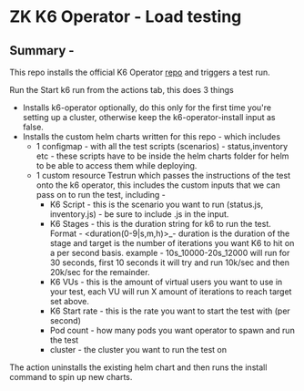 # ZK K6 Operator - Load testing

## Summary -

This repo installs the official K6 Operator [repo](https://github.com/grafana/k6-operator) and triggers a test run.

Run the Start k6 run from the actions tab, this does 3 things

- Installs k6-operator optionally, do this only for the first time you're setting up a cluster, otherwise keep the k6-operator-install input as false.
- Installs the custom helm charts written for this repo - which includes
  - 1 configmap - with all the test scripts (scenarios) - status,inventory etc - these scripts have to be inside the helm charts folder for helm to be able to access them while deploying.
  - 1 custom resource Testrun which passes the instructions of the test onto the k6 operator, this includes the custom inputs that we can pass on to run the test, including -
    - K6 Script - this is the scenario you want to run (status.js, inventory.js) - be sure to include .js in the input.
    - K6 Stages - this is the duration string for k6 to run the test. Format - <duration(0-9|s,m,h)>\_<target>-<repeat> duration is the duration of the stage and target is the number of iterations you want K6 to hit on a per second basis. example - 10s_10000-20s_12000 will run for 30 seconds, first 10 seconds it will try and run 10k/sec and then 20k/sec for the remainder.
    - K6 VUs - this is the amount of virtual users you want to use in your test, each VU will run X amount of iterations to reach target set above.
    - K6 Start rate - this is the rate you want to start the test with (per second)
    - Pod count - how many pods you want operator to spawn and run the test
    - cluster - the cluster you want to run the test on

The action uninstalls the existing helm chart and then runs the install command to spin up new charts.
